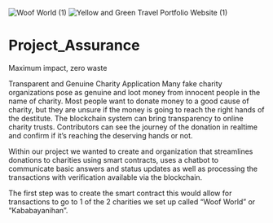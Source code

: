 
![Woof World (1)](https://user-images.githubusercontent.com/82069175/134607559-35dd70a3-5b95-4a9f-a8c5-ce86f7cac0af.png)
![Yellow and Green Travel Portfolio Website (1)](https://user-images.githubusercontent.com/82069175/134607582-19c1cc16-9c34-41f5-94b2-56a3d702d8c7.png)

# Project_Assurance
Maximum impact, zero waste




Transparent and Genuine Charity Application
Many fake charity organizations pose as genuine and loot money from innocent people in the name of charity. Most people want to donate money to a good cause of charity, but they are unsure if the money is going to reach the right hands of the destitute. The blockchain system can bring transparency to online charity trusts. Contributors can see the journey of the donation in realtime and confirm if it’s reaching the deserving hands or not.

Within our project we wanted to create and organization that streamlines donations to charities using smart contracts, uses a chatbot to communicate basic answers and status updates as well as processing the transactions with verification available via the blockchain. 

The first step was to create the smart contract this would allow for transactions to go to 1 of the 2 charities we set up called “Woof World” or “Kababayanihan”. 




